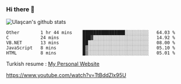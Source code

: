 ### Hi there 👋


<!--
**UlascanKilic/ulascankilic** is a ✨ _special_ ✨ repository because its `README.md` (this file) appears on your GitHub profile.

Here are some ideas to get you started:

- 🔭 I’m currently working on ...
- 🌱 I’m currently learning ...
- 👯 I’m looking to collaborate on ...
- 🤔 I’m looking for help with ...
- 💬 Ask me about ...
- 📫 How to reach me: ...
- 😄 Pronouns: ...
- ⚡ Fun fact: ...
-->

![Ulaşcan's github stats](https://github-readme-stats.vercel.app/api?username=ulascankilic&show_icons=true&title_color=fff&icon_color=79ff97&text_color=9f9f9f&bg_color=151515)


<!--START_SECTION:waka-->
```text
Other        1 hr 44 mins    ████████████████░░░░░░░░░   64.03 % 
C            24 mins         ███▓░░░░░░░░░░░░░░░░░░░░░   14.92 % 
VB.NET       13 mins         ██░░░░░░░░░░░░░░░░░░░░░░░   08.00 % 
JavaScript   8 mins          █▒░░░░░░░░░░░░░░░░░░░░░░░   05.10 % 
HTML         8 mins          █▒░░░░░░░░░░░░░░░░░░░░░░░   05.01 % 
```
<!--END_SECTION:waka-->


Turkish resume : <a href="https://ulascankilic.github.io/">My Personal Website</a>


<youtube>https://www.youtube.com/watch?v=TtBddZlx95U</youtube>



